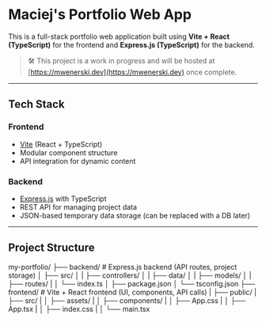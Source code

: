 # Maciej's Portfolio Web App

This is a full-stack portfolio web application built using **Vite + React (TypeScript)** for the frontend and **Express.js (TypeScript)** for the backend.

> 🛠 This project is a work in progress and will be hosted at [https://mwenerski.dev](https://mwenerski.dev) once complete.

---

##  Tech Stack

### Frontend
- [Vite](https://vitejs.dev/) (React + TypeScript)
- Modular component structure
- API integration for dynamic content

### Backend
- [Express.js](https://expressjs.com/) with TypeScript
- REST API for managing project data
- JSON-based temporary data storage (can be replaced with a DB later)

---

##  Project Structure

my-portfolio/ 
├── backend/ # Express.js backend (API routes, project storage) 
  │ ├── src/ 
  │ | ├── controllers/
  │ | ├── data/
  │ | ├── models/
  │ | ├── routes/
  | │ └── index.ts
  │ ├── package.json 
  │ └── tsconfig.json 
├── frontend/ # Vite + React frontend (UI, components, API calls) 
  | ├── public/ 
  | ├── src/
  | │ ├── assets/
  | │ ├── components/
  | │ ├── App.css
  | │ ├── App.tsx
  | │ ├── index.css
  | │ └── main.tsx
  
